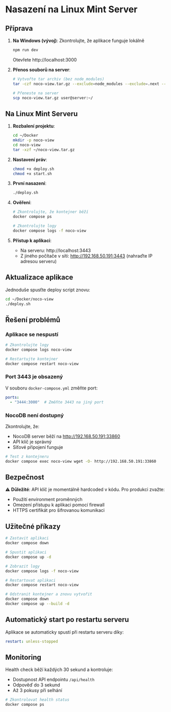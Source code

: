 # Nasazení na Linux Mint Server

## Příprava

1. **Na Windows (vývoj)**: Zkontrolujte, že aplikace funguje lokálně
   ```bash
   npm run dev
   ```
   Otevřete http://localhost:3000

2. **Přenos souborů na server**:
   ```bash
   # Vytvořte tar archiv (bez node_modules)
   tar -czf noco-view.tar.gz --exclude=node_modules --exclude=.next --exclude=.git .

   # Přeneste na server
   scp noco-view.tar.gz user@server:~/
   ```

## Na Linux Mint Serveru

1. **Rozbalení projektu**:
   ```bash
   cd ~/Docker
   mkdir -p noco-view
   cd noco-view
   tar -xzf ~/noco-view.tar.gz
   ```

2. **Nastavení práv**:
   ```bash
   chmod +x deploy.sh
   chmod +x start.sh
   ```

3. **První nasazení**:
   ```bash
   ./deploy.sh
   ```

4. **Ověření**:
   ```bash
   # Zkontrolujte, že kontejner běží
   docker compose ps

   # Zkontrolujte logy
   docker compose logs -f noco-view
   ```

5. **Přístup k aplikaci**:
   - Na serveru: http://localhost:3443
   - Z jiného počítače v síti: http://192.168.50.191:3443 (nahraďte IP adresou serveru)

## Aktualizace aplikace

Jednoduše spusťte deploy script znovu:
```bash
cd ~/Docker/noco-view
./deploy.sh
```

## Řešení problémů

### Aplikace se nespustí

```bash
# Zkontrolujte logy
docker compose logs noco-view

# Restartujte kontejner
docker compose restart noco-view
```

### Port 3443 je obsazený

V souboru `docker-compose.yml` změňte port:
```yaml
ports:
  - "3444:3000"  # Změňte 3443 na jiný port
```

### NocoDB není dostupný

Zkontrolujte, že:
- NocoDB server běží na http://192.168.50.191:33860
- API klíč je správný
- Síťové připojení funguje

```bash
# Test z kontejneru
docker compose exec noco-view wget -O- http://192.168.50.191:33860
```

## Bezpečnost

⚠️ **Důležité**: API klíč je momentálně hardcoded v kódu. Pro produkci zvažte:
- Použití environment proměnných
- Omezení přístupu k aplikaci pomocí firewall
- HTTPS certifikát pro šifrovanou komunikaci

## Užitečné příkazy

```bash
# Zastavit aplikaci
docker compose down

# Spustit aplikaci
docker compose up -d

# Zobrazit logy
docker compose logs -f noco-view

# Restartovat aplikaci
docker compose restart noco-view

# Odstranit kontejner a znovu vytvořit
docker compose down
docker compose up --build -d
```

## Automatický start po restartu serveru

Aplikace se automaticky spustí při restartu serveru díky:
```yaml
restart: unless-stopped
```

## Monitoring

Health check běží každých 30 sekund a kontroluje:
- Dostupnost API endpointu `/api/health`
- Odpověď do 3 sekund
- Až 3 pokusy při selhání

```bash
# Zkontrolovat health status
docker compose ps
```
